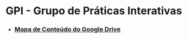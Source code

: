 # GPI - Grupo de Práticas Interativas

- ### [Mapa de Conteúdo do Google Drive](https://docs.google.com/document/d/e/2PACX-1vTfwFfWxdbBamSAJfesW4G-Y7w9pUKm2XMPkd9OcDe-EIqHiaHP4srR4jI7RbcGab02hPG_d2neq9QF/pub)